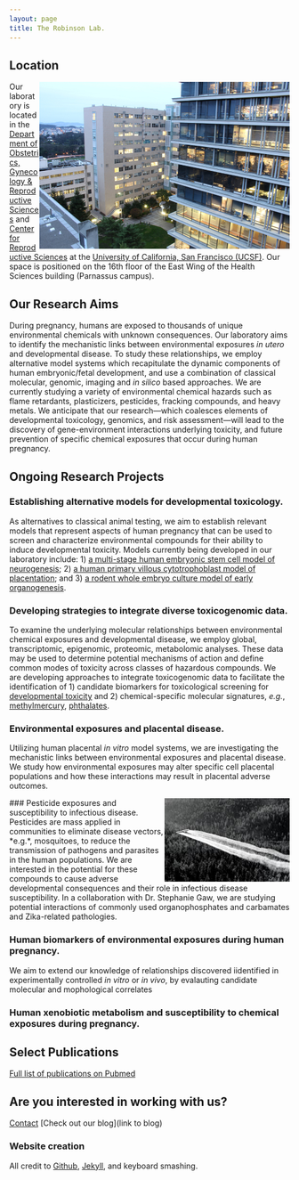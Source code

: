 ```yaml
---
layout: page
title: The Robinson Lab.
---
```

## Location
<img src="https://github.com/jfrobinson/jfrobinson.github.io/blob/master/img/UCSF%20buildingm.jpg" width="450" height="300" align="right"> Our laboratory is located in the [Department of Obstetrics, Gynecology & Reproductive Sciences](https://obgyn.ucsf.edu/) and [Center for Reproductive Sciences](https://obgyn.ucsf.edu/center-reproductive-sciences/welcome-center-reproductive-sciences) at the [University of California, San Francisco (UCSF)](https://www.ucsf.edu/). Our space is positioned on the 16th floor of the East Wing of the Health Sciences building (Parnassus campus).
## Our Research Aims
During pregnancy, humans are exposed to thousands of unique environmental chemicals with unknown consequences. Our laboratory aims to identify the mechanistic links between environmental exposures *in utero* and developmental disease. To study these relationships, we employ alternative model systems which recapitulate the dynamic components of human embryonic/fetal development, and use a combination of classical molecular, genomic, imaging and *in silico* based approaches. We are currently studying a variety of environmental chemical hazards such as flame retardants, plasticizers, pesticides, fracking compounds, and heavy metals. We anticipate that our research—which coalesces elements of developmental toxicology, genomics, and risk assessment—will lead to the discovery of gene-environment interactions underlying toxicity, and future prevention of specific chemical exposures that occur during human pregnancy.

## Ongoing Research Projects
### Establishing alternative models for developmental toxicology. 
As alternatives to classical animal testing, we aim to establish relevant models that represent aspects of human pregnancy that can be used to screen and characterize environmental compounds for their ability to induce developmental toxicity. Models currently being developed in our laboratory include: 1) [a multi-stage human embryonic stem cell model of neurogenesis](https://www.ncbi.nlm.nih.gov/pubmed/26827931); 2) [a human primary villous cytotrophoblast model of placentation](https://www.ncbi.nlm.nih.gov/pubmed/28323933); and 3) [a rodent whole embryo culture model of early organogenesis](https://www.ncbi.nlm.nih.gov/pubmed/22262562). 
### Developing strategies to integrate diverse toxicogenomic data. 
To examine the underlying molecular relationships between environmental chemical exposures and developmental disease, we employ global, transcriptomic, epigenomic, proteomic, metabolomic analyses. These data may be used to determine potential mechanisms of action and define common modes of toxicity across classes of hazardous compounds. We are developing approaches to integrate toxicogenomic data to facilitate the identification of 1) candidate biomarkers for toxicological screening for [developmental toxicity](https://www.ncbi.nlm.nih.gov/pubmed/26827931) and 2) chemical-specific molecular signatures, *e.g.*, [methylmercury](https://www.ncbi.nlm.nih.gov/pubmed/21664453), [phthalates](https://www.ncbi.nlm.nih.gov/pubmed/22841773).  

### Environmental exposures and placental disease. 
Utilizing human placental *in vitro* model systems, we are investigating the mechanistic links between environmental exposures and placental disease. We study how environmental exposures may alter specific cell placental populations and how these interactions may result in placental adverse outcomes. 

<img src="https://github.com/jfrobinson/jfrobinson.github.io/blob/master/img/plane%20pesticide%20spray.jpg" width="225" height="150" align="right">
### Pesticide exposures and susceptibility to infectious disease.
Pesticides are mass applied in communities to eliminate disease vectors, *e.g.*, mosquitoes, to reduce the transmission of pathogens and parasites in the human populations. We are interested in the potential for these compounds to cause adverse developmental consequences and their role in infectious disease susceptibility. In a collaboration with Dr. Stephanie Gaw, we are studying potential interactions of commonly used organophosphates and carbamates and Zika-related pathologies. 

### Human biomarkers of environmental exposures during human pregnancy.
We aim to extend our knowledge of relationships discovered iidentified in experimentally controlled *in vitro* or *in vivo*, by evalauting candidate molecular and mophological correlates 

### Human xenobiotic metabolism and susceptibility to chemical exposures during pregnancy.


## Select Publications

[Full list of publications on Pubmed](http://www.ncbi.nlm.nih.gov/sites/myncbi/joshua.robinson.1/bibliography/47846924/public/?sort=date&direction=ascending)

## Are you interested in working with us?
[Contact](joshua.robinson@ucsf.edu)
[Check out our blog](link to blog) 

### Website creation
All credit to [Github](https://github.com/), [Jekyll](https://jekyllrb.com/), and keyboard smashing.



